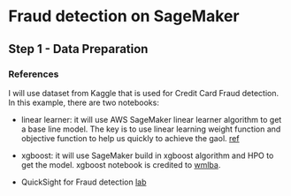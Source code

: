 # Fraud detection on SageMaker

## Step 1 - Data Preparation

### References
I will use dataset from Kaggle that is used for Credit Card Fraud detection.
In this example, there are two notebooks:

* linear learner: it will use AWS SageMaker linear learner algorithm to get a base line model. The key is to use linear learning weight function and objective function to help us quickly to achieve the gaol. [ref](https://docs.aws.amazon.com/sagemaker/latest/dg/ll_hyperparameters.html)

* xgboost: it will use SageMaker build in xgboost algorithm and HPO to get the model. xgboost notebook is credited to [wmlba](https://github.com/wmlba/Fraud_Detection_Techniques).

* QuickSight for Fraud detection [lab](https://master.d3oeug6bezhkq6.amplifyapp.com/lab2.html)